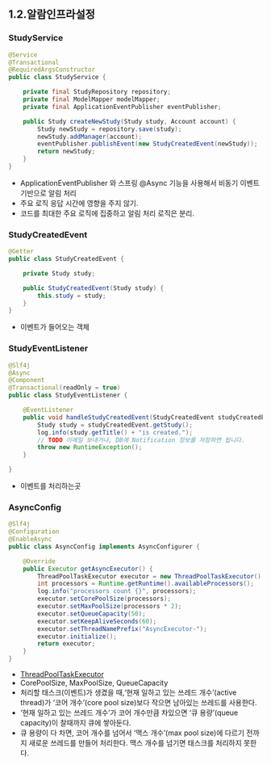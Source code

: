 ## 1.2.알람인프라설정

### StudyService
```java
@Service
@Transactional
@RequiredArgsConstructor
public class StudyService {

    private final StudyRepository repository;
    private final ModelMapper modelMapper;
    private final ApplicationEventPublisher eventPublisher;

    public Study createNewStudy(Study study, Account account) {
        Study newStudy = repository.save(study);
        newStudy.addManager(account);
        eventPublisher.publishEvent(new StudyCreatedEvent(newStudy));
        return newStudy;
    }
}

```

* ApplicationEventPublisher 와 스프링 @Async 기능을 사용해서 비동기 이벤트 기반으로 알림 처리
* 주요 로직 응답 시간에 영향을 주지 않기.
* 코드를 최대한 주요 로직에 집중하고 알림 처리 로직은 분리.

### StudyCreatedEvent
```java
@Getter
public class StudyCreatedEvent {

    private Study study;

    public StudyCreatedEvent(Study study) {
        this.study = study;
    }
}
```

* 이벤트가 들어오는 객체

### StudyEventListener
```java
@Slf4j
@Async
@Component
@Transactional(readOnly = true)
public class StudyEventListener {

    @EventListener
    public void handleStudyCreatedEvent(StudyCreatedEvent studyCreatedEvent) {
        Study study = studyCreatedEvent.getStudy();
        log.info(study.getTitle() + "is created.");
        // TODO 이메일 보내거나, DB에 Notification 정보를 저장하면 됩니다.
        throw new RuntimeException();
    }

}
```

* 이벤트를 처리하는곳

### AsyncConfig 
```java
@Slf4j
@Configuration
@EnableAsync
public class AsyncConfig implements AsyncConfigurer {

    @Override
    public Executor getAsyncExecutor() {
        ThreadPoolTaskExecutor executor = new ThreadPoolTaskExecutor();
        int processors = Runtime.getRuntime().availableProcessors();
        log.info("processors count {}", processors);
        executor.setCorePoolSize(processors);
        executor.setMaxPoolSize(processors * 2);
        executor.setQueueCapacity(50);
        executor.setKeepAliveSeconds(60);
        executor.setThreadNamePrefix("AsyncExecutor-");
        executor.initialize();
        return executor;
    }
}
```

* [ThreadPoolTaskExecutor](https://docs.spring.io/spring-framework/docs/current/javadoc-api/org/springframework/scheduling/concurrent/ThreadPoolTaskExecutor.html)
* CorePoolSize, MaxPoolSize, QueueCapacity
* 처리할 태스크(이벤트)가 생겼을 때,‘현재 일하고 있는 쓰레드 개수’(active thread)가 ‘코어 개수’(core pool size)보다 작으면 남아있는 쓰레드를 사용한다.
* ‘현재 일하고 있는 쓰레드 개수’가 코어 개수만큼 차있으면 ‘큐 용량’(queue capacity)이 찰때까지 큐에 쌓아둔다.
* 큐 용량이 다 차면, 코어 개수를 넘어서 ‘맥스 개수’(max pool size)에 다르기 전까지 새로운 쓰레드를 만들어 처리한다. 맥스 개수를 넘기면 태스크를 처리하지 못한다.

